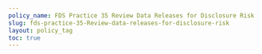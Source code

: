 ```yaml
---
policy_name: FDS Practice 35 Review Data Releases for Disclosure Risk
slug: fds-practice-35-Review-data-releases-for-disclosure-risk
layout: policy_tag
toc: true
---
```

